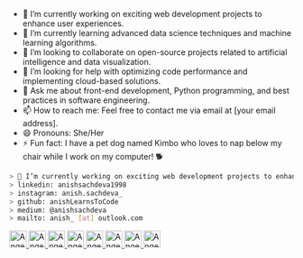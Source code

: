 - 🔭 I’m currently working on exciting web development projects to enhance user experiences.
- 🌱 I’m currently learning advanced data science techniques and machine learning algorithms.
- 👯 I’m looking to collaborate on open-source projects related to artificial intelligence and data visualization.
- 🤔 I’m looking for help with optimizing code performance and implementing cloud-based solutions.
- 💬 Ask me about front-end development, Python programming, and best practices in software engineering.
- 📫 How to reach me: Feel free to contact me via email at [your email address].
- 😄 Pronouns: She/Her
- ⚡ Fun fact: I have a pet dog named Kimbo who loves to nap below my chair while I work on my computer! 🐕
````bash
> 🔭 I’m currently working on exciting web development projects to enhance user experiences.
> linkedin: anishsachdeva1998
> instagram: anish.sachdeva_
> github: anishLearnsToCode
> medium: @anishsachdeva
> mailto: anish_ [at] outlook.com
````
 <a href="https://dev.to/anhello">
    <img src="https://d2fltix0v2e0sb.cloudfront.net/dev-badge.svg" alt="Angel Santiago Jaime Zavala's DEV Profile" height="30" width="30">
  </a>

  <a href="https://www.linkedin.com/in/angel-santiago-jaime-zavala-601813199/">
    <img src="https://www.vectorlogo.zone/logos/linkedin/linkedin-icon.svg" alt="Angel Santiago Jaime Zavala's LinkedIn Profile" height="30" width="30">
  </a>

  <a href="https://stackoverflow.com/users/2946413/angel-santiago-jaime-zavala?tab=profile">
    <img src="https://www.vectorlogo.zone/logos/stackoverflow/stackoverflow-icon.svg" alt="Angel Santiago Jaime Zavala's Stack Overflow Profile" height="30" width="30">
  </a>

  <a href="https://stackexchange.com/users/3525056/angel-santiago-jaime-zavala">
    <img src="https://www.vectorlogo.zone/logos/stackexchange/stackexchange-icon.svg" alt="Angel Santiago Jaime Zavala's Stack Exchange Profile" height="30" width="30">
  </a>

  <a href="https://stackshare.io/anhello">
    <img src="https://cdn.worldvectorlogo.com/logos/stackshare.svg" alt="Angel Santiago Jaime Zavala's StackShare Profile" height="30" width="30">
  </a>
  
  <a href="https://gitlab.com/AnhellO">
    <img src="https://www.vectorlogo.zone/logos/gitlab/gitlab-icon.svg" alt="Angel Santiago Jaime Zavala's GitLab Profile" height="30" width="30">
  </a>
  
  <a href="https://medium.com/@ajzavala">
    <img src="https://www.vectorlogo.zone/logos/medium/medium-tile.svg" alt="Angel Santiago Jaime Zavala's Medium Profile" height="30" width="30">
  </a>
  
  <a href="https://www.youtube.com/channel/UCPUwB4x7_6Dbvwsnfbe1yiQ">
    <img src="https://www.vectorlogo.zone/logos/youtube/youtube-icon.svg" alt="Angel Santiago Jaime Zavala's YouTube Channel" height="30" width="30">
  </a>
